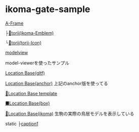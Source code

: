 # ikoma-gate-sample

[A-Frame](./A-Frame-Sample)

├[👷torii(ikoma-Emblem)](./A-Frame-ikoma-Emblem/)

└[👷torii(torii-Icon)](./A-Frame-ikoma-toriiIcon/)

[modelview](./AR-VR-Sample)

model-viewerを使ったサンプル


[Location Base(gltf)](./location-based-ar-sample/)

[Location Base(anchor)](./location-based-ar-sample-anchor)
上記のanchor版を使ってる


[👷Location Base template](./location-based-ar-sample-template/)

[■Location Base(box)](./location-based-box-sample/)


[🤞Location Base(ikoma)](./location-based-ikoma/)
生駒の実際の鳥居モデルを表示している



static
├[caption1](./static/caption1/)